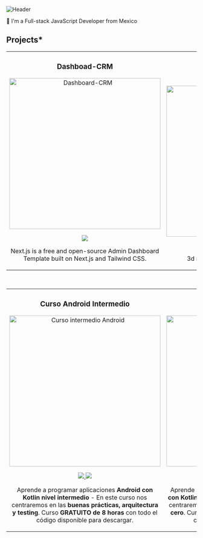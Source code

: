 ![Header](https://github.com/Vickmagar/vickmagar/blob/main/Profile2.gif)

🚀 I'm a Full-stack JavaScript Developer from Mexico


## Projects*
<table>
<tr>
<td width="50%">
<h3 align="center">Dashboad-CRM</h3>
<div align="center">
<a href="https://github.com/Vickmagar/Dashboard-CRM" target="_blank"><img src="https://res.cloudinary.com/daecx30bk/image/upload/v1721022958/asesoriasTech/Dashboard-crm_ddovp6.png" width="400" alt="Dashboard-CRM"></a>
<p>
<a href="https://github.com/Vickmagar/Dashboard-CRM" target="_blank">
<img src="https://img.shields.io/badge/CÓDIGO-ff9?style=for-the-badge&logo=github&logoColor=black">
</a>
</p>
<p>Next.js is a free and open-source Admin Dashboard Template built on Next.js and Tailwind CSS.</p>
</div>
                                                                                      
</td>

<td width="50%">
               <br>
<h3 align="center">3D Model Course</h3>
<div align="center">                                       
<a href="https://github.com/Vickmagar/Model-viewer" target="_blank"><img src="https://res.cloudinary.com/daecx30bk/image/upload/v1721186044/asesoriasTech/Model-viewer_vuk4vj.png" width="400" alt="Model Viewer"></a>
<br>
<p>
<a href="https://github.com/Vickmagar/Model-viewer" target="_blank">
<img src="https://img.shields.io/badge/C%C3%93DIGO-80ffaa?style=for-the-badge&logo=github&logoColor=black">
</a>
</p>
</p>3d modeling course with model viewer</p>
</div>                                                             
</table>                                                                                 
</div>
<br>

<table>
<tr>
<td width="50%">
<h3 align="center">Curso Android Intermedio</h3>
<div align="center">
<a href="https://github.com/ArisGuimera/Android-Expert-Intermedio" target="_blank"><img src="https://i.imgur.com/V48W0sU.jpg" width="400" alt="Curso intermedio Android"></a>
<p>
<a href="https://github.com/ArisGuimera/Android-Expert-Intermedio" target="_blank">
<img src="https://img.shields.io/badge/CÓDIGO-ff9?style=for-the-badge&logo=github&logoColor=black">
</a>
<a href="https://youtu.be/UaR7GSNACsM" target="_blank">
<img src="https://img.shields.io/badge/-Youtube-green?style=for-the-badge&color=fbfc40">
</a>
</p>
<p>Aprende a programar aplicaciones <strong>Android con Kotlin nivel intermedio</strong> - En este curso nos centraremos en las <strong>buenas prácticas, arquitectura y testing</strong>. Curso <strong>GRATUITO de 8 horas</strong> con todo el código disponible para descargar.</p>
</div>
                                                                                      
</td>       

<td width="50%">
<h3 align="center">Curso Kotlin Multiplatform</h3>
<div align="center">
<a href="https://github.com/ArisGuimera/Curso-Kotlin-Multiplatform" target="_blank"><img src="https://i.imgur.com/nDDp1Ra.jpg" width="400" alt="Curso Kotlin Multiplatform"></a>
<p>
<a href="https://github.com/ArisGuimera/Curso-Kotlin-Multiplatform" target="_blank">
<img src="https://img.shields.io/badge/C%C3%93DIGO-cfaae0?style=for-the-badge&logo=github&logoColor=black">
</a>
<a href="https://youtube.com/playlist?list=PL8ie04dqq7_NUvBcMMosVRAbqZDWmRzX3&si=FdS-Z07ZFAUjDHAE" target="_blank">
<img src="https://img.shields.io/badge/-Youtube-green?style=for-the-badge&color=ff00f4">
</a>
</p>
<p>Aprende a programar aplicaciones <strong>multiplataform con Kotlin y Jetpack Compose</strong> - En este curso nos centraremos en dominar Kotlin Multiplatform <strong>desde cero</strong>. Curso <strong>GRATUITO</strong> (en desarrollo) con todo el código disponible para descargar.</p>
</div>
                                                                                      
</td>  
</table>                                                                                 
</div>
<br>

